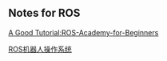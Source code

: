 ## Notes for ROS

[A Good Tutorial:ROS-Academy-for-Beginners](https://github.com/sychaichangkun/ROS-Academy-for-Beginners)

[ROS机器人操作系统](https://robot.czxy.com/docs/ros/hello/pkgcpp/)